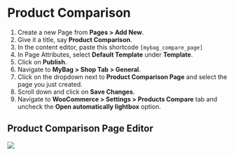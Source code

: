 # Product Comparison

1. Create a new Page from **Pages > Add New**.
2. Give it a title, say **Product Comparison**.
3. In the content editor, paste this shortcode `[mybag_compare_page]`
4. In Page Attributes, select **Default Template** under **Template**.
5. Click on **Publish**.
6. Navigate to **MyBag > Shop Tab > General**.
7. Click on the dropdown next to **Product Comparison Page** and select the page you just created.
8. Scroll down and click on **Save Changes**.
9. Navigate to **WooCommerce > Settings > Products Compare** tab and uncheck the **Open automatically lightbox** option.

## Product Comparison Page Editor

![](http://transvelo.github.io/docs/mybag/images/page-product-comparison.png)




